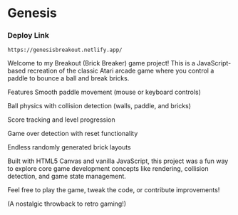 # Genesis

### Deploy Link
`https://genesisbreakout.netlify.app/`

Welcome to my Breakout (Brick Breaker) game project! This is a JavaScript-based recreation of the classic Atari arcade game where you control a paddle to bounce a ball and break bricks.

Features
Smooth paddle movement (mouse or keyboard controls)

Ball physics with collision detection (walls, paddle, and bricks)

Score tracking and level progression

Game over detection with reset functionality

Endless randomly generated brick layouts

Built with HTML5 Canvas and vanilla JavaScript, this project was a fun way to explore core game development concepts like rendering, collision detection, and game state management.

Feel free to play the game, tweak the code, or contribute improvements!

(A nostalgic throwback to retro gaming!)